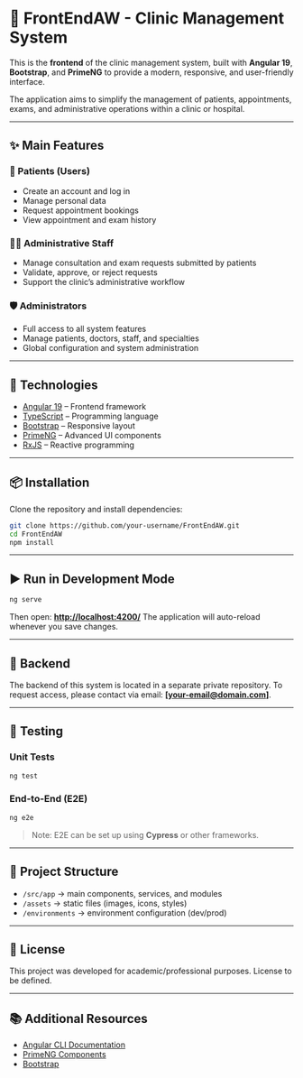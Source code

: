 # 🏥 FrontEndAW - Clinic Management System

This is the **frontend** of the clinic management system, built with **Angular 19**, **Bootstrap**, and **PrimeNG** to provide a modern, responsive, and user-friendly interface.  

The application aims to simplify the management of patients, appointments, exams, and administrative operations within a clinic or hospital.  

---

## ✨ Main Features

### 👤 Patients (Users)
- Create an account and log in
- Manage personal data
- Request appointment bookings
- View appointment and exam history

### 🧑‍💼 Administrative Staff
- Manage consultation and exam requests submitted by patients
- Validate, approve, or reject requests
- Support the clinic’s administrative workflow

### 🛡️ Administrators
- Full access to all system features
- Manage patients, doctors, staff, and specialties
- Global configuration and system administration

---

## 🚀 Technologies
- [Angular 19](https://angular.dev/) – Frontend framework
- [TypeScript](https://www.typescriptlang.org/) – Programming language
- [Bootstrap](https://getbootstrap.com/) – Responsive layout
- [PrimeNG](https://primeng.org/) – Advanced UI components
- [RxJS](https://rxjs.dev/) – Reactive programming

---

## 📦 Installation

Clone the repository and install dependencies:

```bash
git clone https://github.com/your-username/FrontEndAW.git
cd FrontEndAW
npm install
````

---

## ▶️ Run in Development Mode

```bash
ng serve
```

Then open: **[http://localhost:4200/](http://localhost:4200/)**
The application will auto-reload whenever you save changes.

---

## 🔗 Backend

The backend of this system is located in a separate private repository.
To request access, please contact via email: **\[[your-email@domain.com](mailto:your-email@domain.com)]**.

---

## 🧪 Testing

### Unit Tests

```bash
ng test
```

### End-to-End (E2E)

```bash
ng e2e
```

> Note: E2E can be set up using **Cypress** or other frameworks.

---

## 📂 Project Structure

* `/src/app` → main components, services, and modules
* `/assets` → static files (images, icons, styles)
* `/environments` → environment configuration (dev/prod)

---

## 📄 License

This project was developed for academic/professional purposes. License to be defined.

---

## 📚 Additional Resources

* [Angular CLI Documentation](https://angular.dev/tools/cli)
* [PrimeNG Components](https://primeng.org/)
* [Bootstrap](https://getbootstrap.com/)
